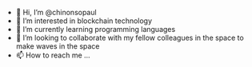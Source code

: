 - 👋 Hi, I’m @chinonsopaul
- 👀 I’m interested in blockchain technology
- 🌱 I’m currently learning programming languages
- 💞️ I’m looking to collaborate with my fellow colleagues in the space to make waves in the space
- 📫 How to reach me ...

<!---
chinonsopaul/chinonsopaul is a ✨ special ✨ repository because its `README.md` (this file) appears on your GitHub profile.
You can click the Preview link to take a look at your changes.
--->
